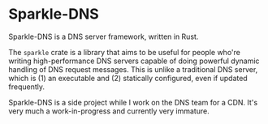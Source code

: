 # Sparkle-DNS

Sparkle-DNS is a DNS server framework, written in Rust.

The `sparkle` crate is a library that aims to be useful for people
who're writing high-performance DNS servers capable of doing powerful
dynamic handling of DNS request messages. This is unlike a traditional
DNS server, which is (1) an executable and (2) statically configured,
even if updated frequently.

Sparkle-DNS is a side project while I work on the DNS team for a CDN.
It's very much a work-in-progress and currently very immature.
